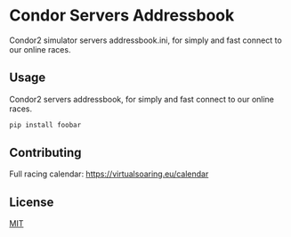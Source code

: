 # Condor Servers Addressbook

Condor2 simulator servers addressbook.ini, for simply and fast connect to our online races.

## Usage

Condor2 servers addressbook, for simply and fast connect to our online races.

```bash
pip install foobar
```

## Contributing
Full racing calendar: https://virtualsoaring.eu/calendar

## License
[MIT](https://choosealicense.com/licenses/mit/)
